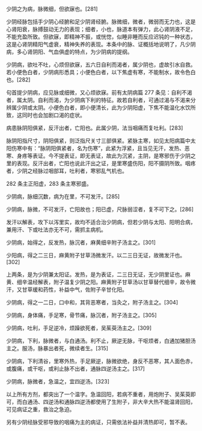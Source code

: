 少阴之为病，脉微细，但欲寐也。[281]

少阴经脉包括手少阴心经腑和足少阴肾经腑。脉微细，微者，微弱而无力也，这是心肾阳衰，脉搏鼓动无力的表现；细者，小也，脉道本有弹力，此心肾阴液不足，不能充盈所致。但欲寐，即精神不振，或恍惚，似睡非睡而反应迟钝的一种状态，这是心肾阴精阳气虚衰，精神失养的表现。本条中的脉、证概括地说明了，凡少阴病，多心肾阴阳、气血俱虚的特点，为少阴病的提纲。

少阴病，欲吐不吐，心烦但欲寐，五六日自利而渴者，属少阴也，虚故引水自救。若小便色白者，少阴病形悉具；小便色白者，以下焦虚有寒，不能制水，故令色白也。[282]

句首提少阴病，应见脉或细微，又心烦欲寐。前有太阴病篇 277 条见：自利不渴者，属太阴。自利而渴，为少阴病下利的特征。故若自利者，可通过渴与不渴来分辨属少阴或太阴。小便色白者，即小便清长，此为少阴阳虚，下焦不能温化水饮所致，这同时也会加剧口渴的症状。

病患脉阴阳俱紧，反汗出者，亡阳也。此属少阴，法当咽痛而复吐利。[283]

脉阴阳指尺寸，阴阳俱紧，则泛指尺关寸三部俱紧。紧脉主寒，如见太阳病篇中太阳伤寒中有：“脉阴阳俱紧者，名为伤寒”，此紧为浮紧，且当见无汗，发热、恶寒、身疼等表证。今不提表证，即无表证，故此为沉紧，主阴，是寒邪伤于少阴之里的表现。反汗出者，亡阳也说此汗出之证，是里寒盛伤阳，阳不摄阴所致。咽疼者，少阴之经脉过咽部耳，吐利者，寒邪乱气机也。

282 条主正阳虚，283 条主寒邪盛。

少阴病，脉细沉数，病为在里，不可发汗。[285]

少阴病，脉微，不可发汗，亡阳故也；阳已虚，尺脉弱涩者，复不可下之。[286]

发汗以解表，攻下以泻里实，故均不适合治少阴病，但若少阴与太阳、阳明合病，兼用汗、下或吐法亦无不可，需抓主病机。

少阴病，始得之，反发热，脉沉者，麻黄细辛附子汤主之。[301]

少阳病，得之二三日，麻黄附子甘草汤微发汗。以二三日无证，故微发汗也。[302]

上两条，是为少阴兼太阳证。发热，是为表证，二三日无证，无少阴里证也。麻黄、细辛温经解表，附子温复少阴之阳。麻黄附子甘草汤以甘草替代细辛，故令微汗，又甘草缓和药性，补益中气，佐附子辛甘化阳。

少阴病，得之一二日，口中和，其背恶寒者，当灸之，附子汤主之。[304]

少阴病，身体痛，手足寒，骨节痛，脉沉者，附子汤主之。[305]

少阴病，吐利，手足逆冷，烦躁欲死者，吴茱萸汤主之。[309]

少阴病，下利，脉微者，与白通汤。利不止，厥逆无脉，干呕烦者，白通加猪胆汤主之。服汤，脉暴出者死，微续者生。[315]

少阴病，下利清谷，里寒外热，手足厥逆，脉微欲绝，身反不恶寒，其人面色赤，或腹痛，或干呕，或利止脉不出者，通脉四逆汤主之。[317]

少阴病，脉微者，急温之，宜四逆汤。[323]

以上所有方剂，都突出了一个温字。急温回阳，若病不重者，用炮附子、吴茱萸即可，而白通汤、四逆汤和通脉四逆汤都使用了生附子，非大辛大热不能温肾回阳，可见病证之重，救治之急迫。

另有少阴经脉受邪导致的咽痛为主的病证，只需依法补益并清热即可，暂不表。
